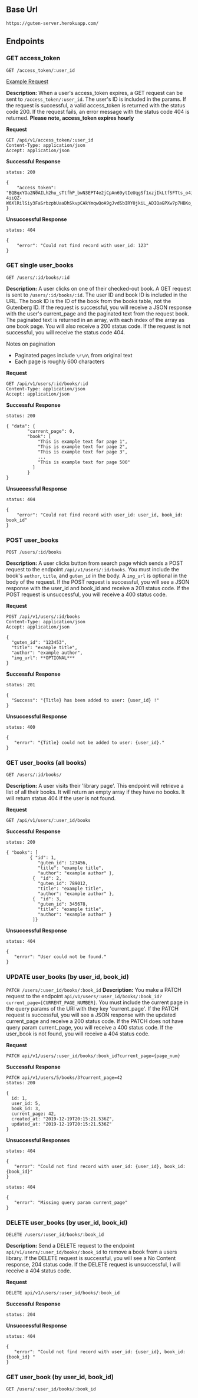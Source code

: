 ## Base Url
`https://guten-server.herokuapp.com/`

## Endpoints

### GET access_token 

`GET /access_token/:user_id`

[Example Request](https://guten-server.herokuapp.com/api/v1/access_token/1)

**Description:** When a user's access_token expires, a GET request can be sent to `/access_token/:user_id`. The user's ID is included in the params. If the request is successful, a valid access_token is returned with the status code 200. If the request fails, an error message with the status code 404 is returned. **Please note, access_token expires hourly**

**Request**
```
GET /api/v1/access_token/:user_id
Content-Type: application/json
Accept: application/json
```

**Successful Response**

```
status: 200

{
    "access_token": "BQBqxYOa2N0AILh2hu_sTtfhP_bwN3EPT4e2jCpAn69ytIeUqgSf1xzjIkLtfSFTts_o4irOlmMuLIeG_DS-4iiQZ-W6XlRilSiy3FaSrbzpbUaaDhSkvpCAkYmqwQoA9gJvdSbIRY0jkiL_ADIQaGPXw7p7HBKo_Ao"
}
```

**Unsuccessful Response**
```
status: 404

{
    "error": "Could not find record with user_id: 123"
}
```


### GET single user_books

`GET /users/:id/books/:id`

**Description:** A user clicks on one of their checked-out book. A GET request is sent to `/users/:id/books/:id`. The user ID and book ID is included in the URL. The book ID is the ID of the book from the books table, not the Gutenberg ID. If the request is successful, you will receive a JSON response with the user's current_page and the paginated text from the request book. The paginated text is returned in an array, with each index of the array as one book page. You will also receive a 200 status code. If the request is not successful, you will receive the status code 404.

Notes on pagination
- Paginated pages include `\r\n\` from original text
- Each page is roughly 600 characters

**Request**
```
GET /api/v1/users/:id/books/:id
Content-Type: application/json
Accept: application/json
```

**Successful Response**

```
status: 200

{ "data": {
        "current_page": 0,
        "book": [
            "This is example text for page 1",
            "This is example text for page 2",
            "This is example text for page 3",
            ...
            "This is example text for page 500"
          ]
        }
}  
```

**Unsuccessful Response**
```
status: 404

{
    "error": "Could not find record with user_id: user_id, book_id: book_id"
}
```


### POST user_books

`POST /users/:id/books`

**Description:** A user clicks button from search page which sends a POST request to the endpoint `/api/v1/users/:id/books`. You must include the book's `author`, `title`, and `guten_id` in the body. A `img_url` is optional in the body of the request.  If the POST request is successful, you will see a JSON response with the user_id and book_id and receive a 201 status code. If the POST request is unsuccessful, you will receive a 400 status code.

**Request**
```
POST /api/v1/users/:id/books
Content-Type: application/json
Accept: application/json

{
  "guten_id": "123453",
  "title": "example title",
  "author": "example author",
  "img_url": **OPTIONAL***
}

```
**Successful Response**
```
status: 201

{
  "Success": "{Title} has been added to user: {user_id} !"
}
```

**Unsuccessful Response**
```
status: 400

{
   "error": "{Title} could not be added to user: {user_id}."
}
```

### GET user_books (all books)

`GET /users/:id/books/`

**Description:** A user visits their 'library page'. This endpoint will retrieve a list
of all their books. It will return an empty array if they have no books. It will return
status 404 if the user is not found.

**Request**
```
GET /api/v1/users/:user_id/books
```
**Successful Response**
```
status: 200

{ "books": [
         { "id": 1,
            "guten_id": 123456,
            "title": "example title",
            "author": "example author" },
          {  "id": 2,
            "guten_id": 789012,
            "title": "example title",
            "author": "example author" },
          {  "id": 3,
            "guten_id": 345678,
            "title": "example title",
            "author": "example author" }
          ]}
```

**Unsuccessful Response**
```
status: 404

{
   "error": "User could not be found."
}
```

### UPDATE user_books (by user_id, book_id)
`PATCH /users/:user_id/books/:book_id`
**Description:** You make a PATCH request to the endpoint ``api/v1/users/:user_id/books/:book_id?current_page=[CURRENT_PAGE_NUMBER]``. You must include the current page in the query params of the URI with they key 'current_page'. If the PATCH request is successful, you will see a JSON response with the updated current_page and receive a 200 status code. If the PATCH does not have query param current_page, you will receive a 400 status code.  If the user_book is not found, you will receive a 404 status code.

**Request**
```
PATCH api/v1/users/:user_id/books/:book_id?current_page={page_num}
```
**Successful Response**
```
PATCH api/v1/users/5/books/3?current_page=42
status: 200

{
  id: 1,
  user_id: 5,
  book_id: 3,
  current_page: 42,
  created_at: "2019-12-19T20:15:21.536Z",
  updated_at: "2019-12-19T20:15:21.536Z"
}
```

**Unsuccessful Responses**
```
status: 404

{
   "error": "Could not find record with user_id: {user_id}, book_id: {book_id}"
}
```

```
status: 404

{
   "error": "Missing query param current_page"
}
```

### DELETE user_books (by user_id, book_id)
`DELETE /users/:user_id/books/:book_id`

**Description:** Send a DELETE request to the endpoint `api/v1/users/:user_id/books/:book_id` to remove a book from a users library. If the DELETE request is successful, you will see a No Content response, 204 status code. If the DELETE request is unsuccessful, I will receive a 404 status code.

**Request**
```
DELETE api/v1/users/:user_id/books/:book_id
```
**Successful Response**
```
status: 204
```

**Unsuccessful Response**

```
status: 404

{
   "error": "Could not find record with user_id: {user_id}, book_id: {book_id} "
}
```

### GET user_book (by user_id, book_id)
`GET /users/:user_id/books/:book_id`

